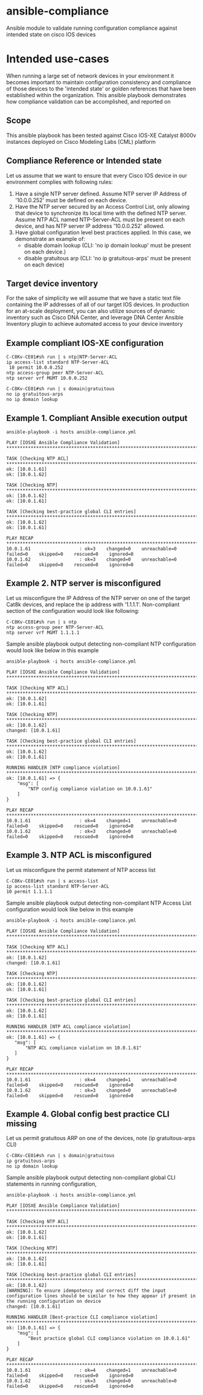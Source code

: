 # ansible-compliance
 Ansible module to validate running configuration compliance against intended state on cisco IOS devices

# Intended use-cases
 When running a large set of network devices in your environment it becomes important to maintain configuration consistency and compliance of those devices to the 'intended state' or golden references that have been established within the organization. 
 This ansible playbook demonstrates how compliance validation can be accomplished, and reported on

## Scope
 This ansible playbook has been tested against Cisco IOS-XE Catalyst 8000v instances deployed on Cisco Modeling Labs (CML) platform

## Compliance Reference or Intended state
 Let us assume that we want to ensure that every Cisco IOS device in our environment complies with following rules:
 1. Have a single NTP server defined. Assume NTP server IP Address of '10.0.0.252' must be defined on each device.
 2. Have the NTP server secured by an Access Control List, only allowing that device to synchronize its local time with the defined NTP server. Assume NTP ACL named NTP-Server-ACL must be present on each device, and has NTP server IP address '10.0.0.252' allowed.
 3. Have global configuration level best practices applied. In this case, we demonstrate an example of:
    - disable domain lookup (CLI: 'no ip domain lookup' must be present on each device.)
    - disable gratuitous arp (CLI: 'no ip gratuitous-arps' must be present on each device)

## Target device inventory
 For the sake of simplicity we will assume that we have a static text file containing the IP addresses of all of our target IOS devices. In production for an at-scale deployment, you can also utilize sources of dynamic inventory such as Cisco DNA Center, and leverage DNA Center Ansible Inventory plugin to achieve automated access to your device inventory
 
## Example compliant IOS-XE configuration
```vtl
C-C8Kv-CE01#sh run | s ntp|NTP-Server-ACL
ip access-list standard NTP-Server-ACL
 10 permit 10.0.0.252
ntp access-group peer NTP-Server-ACL
ntp server vrf MGMT 10.0.0.252
```
```vtl
C-C8Kv-CE01#sh run | s domain|gratuitous
no ip gratuitous-arps
no ip domain lookup
```
## Example 1. Compliant Ansible execution output

```vtl
ansible-playbook -i hosts ansible-compliance.yml

PLAY [IOSXE Ansible Compliance Validation] ****************************************************************************************************************************************************************************

TASK [Checking NTP ACL] ***********************************************************************************************************************************************************************************************
ok: [10.0.1.61]
ok: [10.0.1.62]

TASK [Checking NTP] ***************************************************************************************************************************************************************************************************
ok: [10.0.1.62]
ok: [10.0.1.61]

TASK [Checking best-practice global CLI entries] **********************************************************************************************************************************************************************
ok: [10.0.1.62]
ok: [10.0.1.61]

PLAY RECAP ************************************************************************************************************************************************************************************************************
10.0.1.61                  : ok=3    changed=0    unreachable=0    failed=0    skipped=0    rescued=0    ignored=0   
10.0.1.62                  : ok=3    changed=0    unreachable=0    failed=0    skipped=0    rescued=0    ignored=0  
```
## Example 2. NTP server is misconfigured
 Let us misconfigure the IP Address of the NTP server on one of the target Cat8k devices, and replace the ip address with '1.1.1.1'. 
 Non-compliant section of the configuration would look like following:

```vtl
C-C8Kv-CE01#sh run | s ntp
ntp access-group peer NTP-Server-ACL
ntp server vrf MGMT 1.1.1.1
```

Sample ansible playbook output detecting non-compliant NTP configuration would look like below in this example

```vtl
ansible-playbook -i hosts ansible-compliance.yml

PLAY [IOSXE Ansible Compliance Validation] ****************************************************************************************************************************************************************************

TASK [Checking NTP ACL] ***********************************************************************************************************************************************************************************************
ok: [10.0.1.62]
ok: [10.0.1.61]

TASK [Checking NTP] ***************************************************************************************************************************************************************************************************
ok: [10.0.1.62]
changed: [10.0.1.61]

TASK [Checking best-practice global CLI entries] **********************************************************************************************************************************************************************
ok: [10.0.1.62]
ok: [10.0.1.61]

RUNNING HANDLER [NTP compliance violation] ****************************************************************************************************************************************************************************
ok: [10.0.1.61] => {
    "msg": [
        "NTP config compliance violation on 10.0.1.61"
    ]
}

PLAY RECAP ************************************************************************************************************************************************************************************************************
10.0.1.61                  : ok=4    changed=1    unreachable=0    failed=0    skipped=0    rescued=0    ignored=0   
10.0.1.62                  : ok=3    changed=0    unreachable=0    failed=0    skipped=0    rescued=0    ignored=0   
```

## Example 3. NTP ACL is misconfigured
 Let us misconfigure the permit statement of NTP access list

 ```vtl
C-C8Kv-CE01#sh run | s access-list
ip access-list standard NTP-Server-ACL
 10 permit 1.1.1.1
 ```
Sample ansible playbook output detecting non-compliant NTP Access List configuration would look like below in this example

 ```vtl
 ansible-playbook -i hosts ansible-compliance.yml

PLAY [IOSXE Ansible Compliance Validation] ****************************************************************************************************************************************************************************

TASK [Checking NTP ACL] ***********************************************************************************************************************************************************************************************
ok: [10.0.1.62]
changed: [10.0.1.61]

TASK [Checking NTP] ***************************************************************************************************************************************************************************************************
ok: [10.0.1.62]
ok: [10.0.1.61]

TASK [Checking best-practice global CLI entries] **********************************************************************************************************************************************************************
ok: [10.0.1.62]
ok: [10.0.1.61]

RUNNING HANDLER [NTP ACL compliance violation] ************************************************************************************************************************************************************************
ok: [10.0.1.61] => {
    "msg": [
        "NTP ACL compliance violation on 10.0.1.61"
    ]
}

PLAY RECAP ************************************************************************************************************************************************************************************************************
10.0.1.61                  : ok=4    changed=1    unreachable=0    failed=0    skipped=0    rescued=0    ignored=0   
10.0.1.62                  : ok=3    changed=0    unreachable=0    failed=0    skipped=0    rescued=0    ignored=0   
```

## Example 4. Global config best practice CLI missing
 Let us permit gratuitous ARP on one of the devices, note (ip gratuitous-arps CLI)

```vtl
C-C8Kv-CE01#sh run | s domain|gratuitous
ip gratuitous-arps
no ip domain lookup
```

Sample ansible playbook output detecting non-compliant global CLI statements in running configuration,

```vtl
ansible-playbook -i hosts ansible-compliance.yml

PLAY [IOSXE Ansible Compliance Validation] ****************************************************************************************************************************************************************************

TASK [Checking NTP ACL] ***********************************************************************************************************************************************************************************************
ok: [10.0.1.62]
ok: [10.0.1.61]

TASK [Checking NTP] ***************************************************************************************************************************************************************************************************
ok: [10.0.1.62]
ok: [10.0.1.61]

TASK [Checking best-practice global CLI entries] **********************************************************************************************************************************************************************
ok: [10.0.1.62]
[WARNING]: To ensure idempotency and correct diff the input configuration lines should be similar to how they appear if present in the running configuration on device
changed: [10.0.1.61]

RUNNING HANDLER [Best-practice CLI compliance violation] **************************************************************************************************************************************************************
ok: [10.0.1.61] => {
    "msg": [
        "Best practice global CLI compliance violation on 10.0.1.61"
    ]
}

PLAY RECAP ************************************************************************************************************************************************************************************************************
10.0.1.61                  : ok=4    changed=1    unreachable=0    failed=0    skipped=0    rescued=0    ignored=0   
10.0.1.62                  : ok=3    changed=0    unreachable=0    failed=0    skipped=0    rescued=0    ignored=0   
```